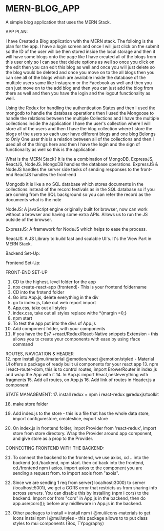 # MERN-BLOG_APP
A simple blog application that uses the MERN Stack. 

APP PLAN:

I have Created a Blog application with the MERN stack.
The folloing is the plan for the app. 
I have a login screen and once I will just click on the submit so the ID of the user will be then stored inside the local storage 
and then it will have some blogs onto the page like I have created all of the blogs from this user only so I can see that delete options 
as well so once you click on the edit then you can edit this blog as well and once you will just delete so the blog would be deleted and 
once you move on to the all blogs then you can see all of the blogs which are available inside the database of the multiple users same like
Instagram or the Facebook as well and then you can just move on to the add blog and then you can just add the blog from there as well and 
then you have the login and the logout functionality as well.


Using the Redux for handling the authentication States and then I used the mongodb to handle the database operations then I used the Mongoose 
to handle the relations between the multiple Collections and I have the multiple collections inside the application
I have the user's collection where I will store all of the users and then I have the blog collection where I store the blogs of the users so each 
user have different blogs and one blog Belongs to Only One user this is a relation between all of the collections and then I used all of the things
here and then I have the login and the sign of functionality as well so this is the application.

What is the MERN Stack?
It is the a combination of MongoDB, ExpressJS, ReactJS, NodeJS.
MongoDB handles the database operations.
ExpressJS & NodeJS handles the server side tasks of sending responses to the front-end
ReactJS handles the front-end

Mongodb it is like a no SQL database which stores documents in the collections instead of the 
record festivals as in the SQL database so if you are coming from the SQL background so you can 
refer the record as the documents what is the note

NodeJS: A javaScript engine originally built for browser, now can work without a browser and having some extra APIs. 
Allows us to run the JS outside of the browser.

ExpressJS: A framework for NodeJS which helps to ease the process. 

ReactJS: A JS Library to build fast and scalable UI's. It's the View Part in MERN Stack. 



Backend Set-Up:

Frontend Set-Up:

FRONT-END SET-UP
1. CD to the highest. level folder for the app
2. npx create-react-app (frontend)- This is your frontend foldername
3. CD into the frotend folder
4. Go into App.js, delete everything in the div
5. go to index.js, take out web report import
6. App.css, take out all styles
7. index.css, take out all styles replace withe *{margin =0;}
8. npm start
9. To test the app put <HELLO WORLD> into the divs of App.js
10. Add component folder, with your components
11. If you have the Es7 +react/Redux/React-Native snippets Extension - this allows you to create your components with ease by using rface command

ROUTES, NAVIGATION & HEADER  
12. npm install @mui/material @emotion/react @emotion/styled - Material UI offers a package of ready built ui components for your react app
13. npm i react-router-dom, this is to control routes, import BrowerRouter in index.js and wrap the App with it
14. In App.js import React,nesteverything with fragments
15. Add all routes, on App.js
16. Add link of routes in Header.js a component
 

STATE MANAGEMENT: 
17. install redux = npm i react-redux @reduxjs/toolkit

18. make store folder

19. Add index.js to the store - this is a file that has the whole data store, import configurestore, createslice, export store

20. On index.js in frontend folder, impot Provider from 'react-redux', import store from store directory. Wrap the Provider around app component, and give store as a prop to the Provider. 

CONNECTING FRONTEND WITH THE BACKEND: 

21. To connect the backend to the frontend, we use axios, cd .. into the backend (cd./backend, npm start. then cd back into the frontend, cd./frontend 
npm i axios.
import axios to the component you are sending a request from. to import axois from "axois".

22. Since we are sending 1 req from server( localhost:3000) to server (localhost:5001), we get a CORS error that restricts us from sharing info across servers. You can disable this by installing (npm i cors) to the backend. 
Import cor from "cors" in App.js in the backend, then do app.use(cors()); before any midlleware in App.js in the backend. 

23. Other packages to install =
install npm i @mui/icons-materials to get icons
instal npm i @mui/styles - this package allows to to put class styles to mui components (Box, TYpography)
  
























